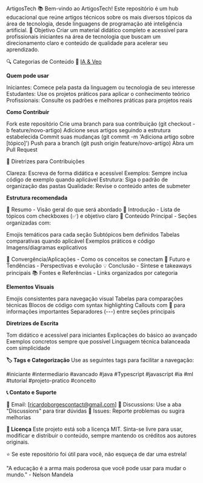 ArtigosTech 📚
Bem-vindo ao ArtigosTech! Este repositório é um hub educacional que reúne artigos técnicos sobre os mais diversos tópicos da área de tecnologia, desde linguagens de programação até inteligência artificial.
🎯 Objetivo
Criar um material didático completo e acessível para profissionais iniciantes na área de tecnologia que buscam um direcionamento claro e conteúdo de qualidade para acelerar seu aprendizado.

🔍 Categorias de Conteúdo
🤖 [IA & Veo](IA/README.md)

**Quem pode usar**

Iniciantes: Comece pela pasta da linguagem ou tecnologia de seu interesse
Estudantes: Use os projetos práticos para aplicar o conhecimento teórico
Profissionais: Consulte os padrões e melhores práticas para projetos reais

**Como Contribuir**

Fork este repositório
Crie uma branch para sua contribuição (git checkout -b feature/novo-artigo)
Adicione seus artigos seguindo a estrutura estabelecida
Commit suas mudanças (git commit -m 'Adiciona artigo sobre [tópico]')
Push para a branch (git push origin feature/novo-artigo)
Abra um Pull Request

📝 Diretrizes para Contribuições

Clareza: Escreva de forma didática e acessível
Exemplos: Sempre inclua código de exemplo quando aplicável
Estrutura: Siga o padrão de organização das pastas
Qualidade: Revise o conteúdo antes de submeter


**Estrutura recomendada**

📖 Resumo - Visão geral do que será abordado
📌 Introdução - Lista de tópicos com checkboxes (✅) e objetivo claro
🧠 Conteúdo Principal - Seções organizadas com:

Emojis temáticos para cada seção
Subtópicos bem definidos
Tabelas comparativas quando aplicável
Exemplos práticos e código
Imagens/diagramas explicativos


🔗 Convergência/Aplicações - Como os conceitos se conectam
🚀 Futuro e Tendências - Perspectivas e evolução
💡 Conclusão - Síntese e takeaways principais
📚 Fontes e Referências - Links organizados por categoria

 **Elementos Visuais**

Emojis consistentes para navegação visual
Tabelas para comparações técnicas
Blocos de código com syntax highlighting
Callouts com 📌 para informações importantes
Separadores (---) entre seções principais

 **Diretrizes de Escrita**

Tom didático e acessível para iniciantes
Explicações do básico ao avançado
Exemplos concretos sempre que possível
Linguagem técnica balanceada com simplicidade

**🏷️ Tags e Categorização**
Use as seguintes tags para facilitar a navegação:

#iniciante #intermediario #avancado
#java #Typescript #javascript #ia #ml
#tutorial #projeto-pratico #conceito

**📞 Contato e Suporte**

📧 Email: [ricardoborgescontact@gmail.com]
💬 Discussions: Use a aba "Discussions" para tirar dúvidas
🐛 Issues: Reporte problemas ou sugira melhorias

**📄 Licença**
Este projeto está sob a licença MIT. Sinta-se livre para usar, modificar e distribuir o conteúdo, sempre mantendo os créditos aos autores originais.

⭐ Se este repositório foi útil para você, não esqueça de dar uma estrela!

"A educação é a arma mais poderosa que você pode usar para mudar o mundo." - Nelson Mandela
